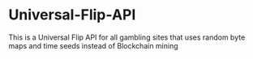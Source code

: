 # Universal-Flip-API
This is a Universal Flip API for all gambling sites that uses random byte maps and time seeds instead of Blockchain mining 
